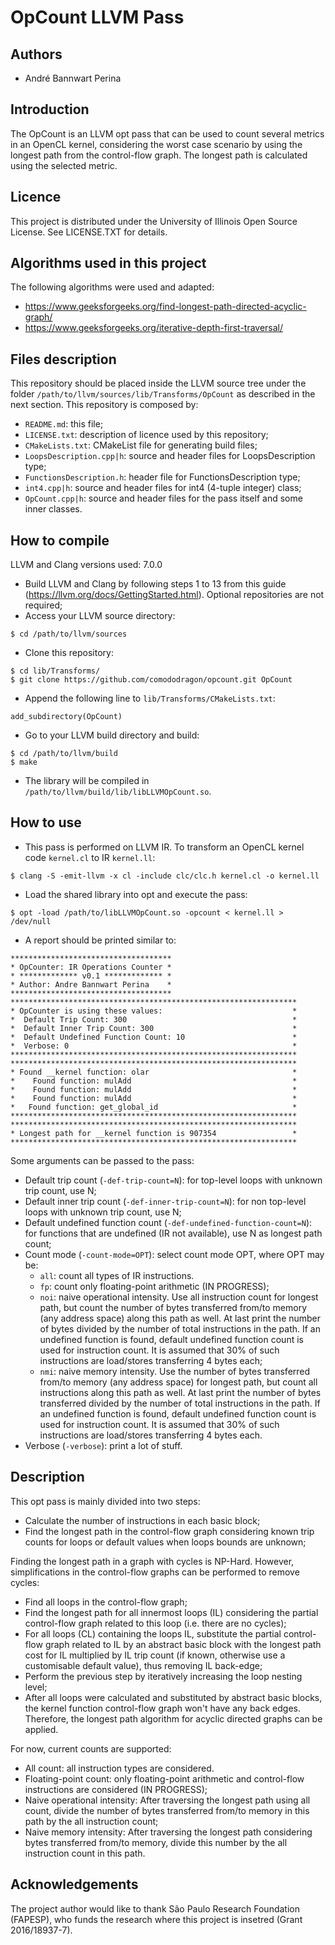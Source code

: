 # OpCount LLVM Pass

## Authors

* André Bannwart Perina

## Introduction

The OpCount is an LLVM opt pass that can be used to count several metrics in an OpenCL kernel, considering the worst case scenario by using the longest path from the control-flow graph. The longest path is calculated using the selected metric.

## Licence

This project is distributed under the University of Illinois Open Source License. See LICENSE.TXT for details.

## Algorithms used in this project

The following algorithms were used and adapted:

* https://www.geeksforgeeks.org/find-longest-path-directed-acyclic-graph/
* https://www.geeksforgeeks.org/iterative-depth-first-traversal/

## Files description

This repository should be placed inside the LLVM source tree under the folder ```/path/to/llvm/sources/lib/Transforms/OpCount``` as described in the next section. This repository is composed by:

* ```README.md```: this file;
* ```LICENSE.txt```: description of licence used by this repository;
* ```CMakeLists.txt```: CMakeList file for generating build files;
* ```LoopsDescription.cpp|h```: source and header files for LoopsDescription type;
* ```FunctionsDescription.h```: header file for FunctionsDescription type;
* ```int4.cpp|h```: source and header files for int4 (4-tuple integer) class;
* ```OpCount.cpp|h```: source and header files for the pass itself and some inner classes.

## How to compile

LLVM and Clang versions used: 7.0.0

* Build LLVM and Clang by following steps 1 to 13 from this guide (https://llvm.org/docs/GettingStarted.html). Optional repositories are not required;
* Access your LLVM source directory:
```
$ cd /path/to/llvm/sources
```
* Clone this repository:
```
$ cd lib/Transforms/
$ git clone https://github.com/comododragon/opcount.git OpCount
```
* Append the following line to ```lib/Transforms/CMakeLists.txt```:
```
add_subdirectory(OpCount)
```
* Go to your LLVM build directory and build:
```
$ cd /path/to/llvm/build
$ make
```
* The library will be compiled in ```/path/to/llvm/build/lib/libLLVMOpCount.so```.

## How to use

* This pass is performed on LLVM IR. To transform an OpenCL kernel code ```kernel.cl``` to IR ```kernel.ll```:
```
$ clang -S -emit-llvm -x cl -include clc/clc.h kernel.cl -o kernel.ll
```
* Load the shared library into opt and execute the pass:
```
$ opt -load /path/to/libLLVMOpCount.so -opcount < kernel.ll > /dev/null
```
* A report should be printed similar to:
```
************************************
* OpCounter: IR Operations Counter *
* ************* v0.1 ************* *
* Author: Andre Bannwart Perina    *
************************************
****************************************************************
* OpCounter is using these values:                             *
*  Default Trip Count: 300                                     *
*  Default Inner Trip Count: 300                               *
*  Default Undefined Function Count: 10                        *
*  Verbose: 0                                                  *
****************************************************************
****************************************************************
* Found __kernel function: olar                                *
*    Found function: mulAdd                                    *
*    Found function: mulAdd                                    *
*    Found function: mulAdd                                    *
*   Found function: get_global_id                              *
****************************************************************
****************************************************************
* Longest path for __kernel function is 907354                 *
****************************************************************
```

Some arguments can be passed to the pass:

* Default trip count (```-def-trip-count=N```): for top-level loops with unknown trip count, use N;
* Default inner trip count (```-def-inner-trip-count=N```): for non top-level loops with unknown trip count, use N;
* Default undefined function count (```-def-undefined-function-count=N```): for functions that are undefined (IR not available), use N as longest path count;
* Count mode (```-count-mode=OPT```): select count mode OPT, where OPT may be:
	* ```all```: count all types of IR instructions.
	* ```fp```: count only floating-point arithmetic (IN PROGRESS);
	* ```noi```: naive operational intensity. Use all instruction count for longest path, but count the number of bytes transferred from/to memory (any address space) along this path as well. At last print the number of bytes divided by the number of total instructions in the path. If an undefined function is found, default undefined function count is used for instruction count. It is assumed that 30% of such instructions are load/stores transferring 4 bytes each;
	* ```nmi```: naive memory intensity. Use the number of bytes transferred from/to memory (any address space) for longest path, but count all instructions along this path as well. At last print the number of bytes transferred divided by the number of total instructions in the path. If an undefined function is found, default undefined function count is used for instruction count. It is assumed that 30% of such instructions are load/stores transferring 4 bytes each.
* Verbose (```-verbose```): print a lot of stuff.

## Description

This opt pass is mainly divided into two steps:

* Calculate the number of instructions in each basic block;
* Find the longest path in the control-flow graph considering known trip counts for loops or default values when loops bounds are unknown;

Finding the longest path in a graph with cycles is NP-Hard. However, simplifications in the control-flow graphs can be performed to remove cycles:

* Find all loops in the control-flow graph;
* Find the longest path for all innermost loops (IL) considering the partial control-flow graph related to this loop (i.e. there are no cycles);
* For all loops (CL) containing the loops IL, substitute the partial control-flow graph related to IL by an abstract basic block with the longest path cost for IL multiplied by IL trip count (if known, otherwise use a customisable default value), thus removing IL back-edge;
* Perform the previous step by iteratively increasing the loop nesting level;
* After all loops were calculated and substituted by abstract basic blocks, the kernel function control-flow graph won't have any back edges. Therefore, the longest path algorithm for acyclic directed graphs can be applied.

For now, current counts are supported:
* All count: all instruction types are considered.
* Floating-point count: only floating-point arithmetic and control-flow instructions are considered (IN PROGRESS);
* Naive operational intensity: After traversing the longest path using all count, divide the number of bytes transferred from/to memory in this path by the all instruction count;
* Naive memory intensity: After traversing the longest path considering bytes transferred from/to memory, divide this number by the all instruction count in this path.

## Acknowledgements

The project author would like to thank São Paulo Research Foundation (FAPESP), who funds the research where this project is insetred (Grant 2016/18937-7).
